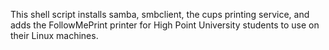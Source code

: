 This shell script installs samba, smbclient, the cups printing service, and adds the FollowMePrint printer for High Point University students to use on their Linux machines.
